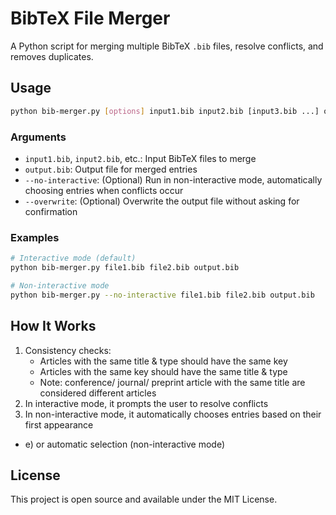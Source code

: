 # BibTeX File Merger
A Python script for merging multiple BibTeX `.bib` files, resolve conflicts, and removes duplicates.

## Usage

```bash
python bib-merger.py [options] input1.bib input2.bib [input3.bib ...] output.bib
```

### Arguments

- `input1.bib`, `input2.bib`, etc.: Input BibTeX files to merge
- `output.bib`: Output file for merged entries
- `--no-interactive`: (Optional) Run in non-interactive mode, automatically choosing entries when conflicts occur
- `--overwrite`: (Optional) Overwrite the output file without asking for confirmation

### Examples

```bash
# Interactive mode (default)
python bib-merger.py file1.bib file2.bib output.bib

# Non-interactive mode
python bib-merger.py --no-interactive file1.bib file2.bib output.bib
```

## How It Works

1. Consistency checks:
   - Articles with the same title & type should have the same key
   - Articles with the same key should have the same title & type
   - Note: conference/ journal/ preprint article with the same title are considered different articles
2. In interactive mode, it prompts the user to resolve conflicts
3. In non-interactive mode, it automatically chooses entries based on their first appearance

- e) or automatic selection (non-interactive mode)

## License

This project is open source and available under the MIT License. 